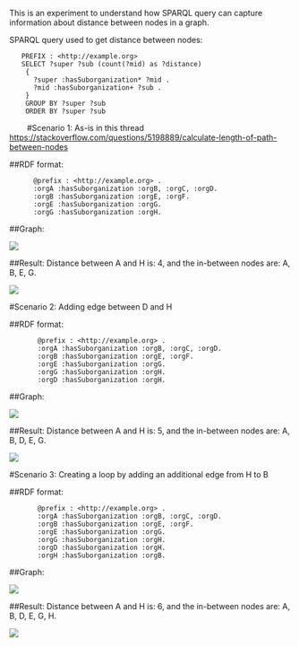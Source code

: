 This is an experiment to understand how SPARQL query can capture information about distance between nodes in a graph.

SPARQL query used to get distance between nodes:
        
       PREFIX : <http://example.org> 
       SELECT ?super ?sub (count(?mid) as ?distance) 
        { 
          ?super :hasSuborganization* ?mid .
          ?mid :hasSuborganization+ ?sub .
        }
        GROUP BY ?super ?sub 
        ORDER BY ?super ?sub
        
#Scenario 1: As-is in this thread https://stackoverflow.com/questions/5198889/calculate-length-of-path-between-nodes
 
##RDF format:
 
          @prefix : <http://example.org> .
          :orgA :hasSuborganization :orgB, :orgC, :orgD.
          :orgB :hasSuborganization :orgE, :orgF.
          :orgE :hasSuborganization :orgG.
          :orgG :hasSuborganization :orgH.
    
##Graph:

![](https://github.com/idaks/DataONE-Prov-Summer-2017/blob/master/examples/distance_between_nodes/Graph1.png)
    
##Result: Distance between A and H is: 4, and the in-between nodes are: A, B, E, G.

![](https://github.com/idaks/DataONE-Prov-Summer-2017/blob/master/examples/distance_between_nodes/Graph1_Result.png)
        
#Scenario 2: Adding edge between D and H 
 
##RDF format:

           @prefix : <http://example.org> .
           :orgA :hasSuborganization :orgB, :orgC, :orgD.
           :orgB :hasSuborganization :orgE, :orgF.
           :orgE :hasSuborganization :orgG.
           :orgG :hasSuborganization :orgH.
           :orgD :hasSuborganization :orgH.

##Graph:

![](https://github.com/idaks/DataONE-Prov-Summer-2017/blob/master/examples/distance_between_nodes/Graph2.png)

##Result: Distance between A and H is: 5, and the in-between nodes are: A, B, D, E, G.

![](https://github.com/idaks/DataONE-Prov-Summer-2017/blob/master/examples/distance_between_nodes/Graph2_Result.png)

#Scenario 3: Creating a loop by adding an additional edge from H to B
 
##RDF format: 

           @prefix : <http://example.org> .
           :orgA :hasSuborganization :orgB, :orgC, :orgD.
           :orgB :hasSuborganization :orgE, :orgF.
           :orgE :hasSuborganization :orgG.
           :orgG :hasSuborganization :orgH.
           :orgD :hasSuborganization :orgH.
           :orgH :hasSuborganization :orgB.

##Graph:

![](https://github.com/idaks/DataONE-Prov-Summer-2017/blob/master/examples/distance_between_nodes/Graph3.png)

##Result: Distance between A and H is: 6, and the in-between nodes are: A, B, D, E, G, H.

![](https://github.com/idaks/DataONE-Prov-Summer-2017/blob/master/examples/distance_between_nodes/Graph3_Result.png)
 
